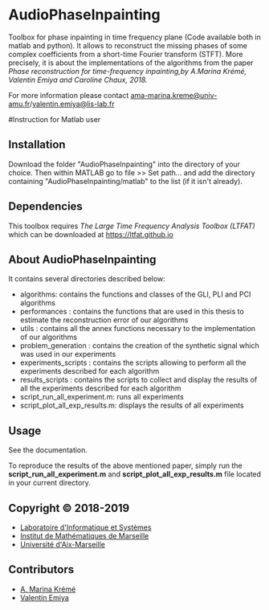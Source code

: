 # AudioPhaseInpainting
Toolbox for phase inpainting in time frequency plane (Code available both in matlab and python). It allows to reconstruct the missing phases of some complex 
coefficients from a short-time Fourier transform (STFT). More precisely, it is about the implementations of the algorithms from the paper 
*Phase reconstruction for time-frequency inpainting,by A.Marina Krémé, Valentin Emiya and Caroline Chaux, 2018.*

For more information please contact ama-marina.kreme@univ-amu.fr/valentin.emiya@lis-lab.fr

#Instruction for Matlab user

## Installation

Download the folder "AudioPhaseInpainting" into the directory of your choice. 
Then within MATLAB go to file >> Set path... and add the directory containing
 "AudioPhaseInpainting/matlab" to the list (if it isn't already). 


## Dependencies

This toolbox requires *The Large Time Frequency Analysis Toolbox (LTFAT)* 
which can be downloaded  at  https://ltfat.github.io   

## About AudioPhaseInpainting
It contains several directories described below:
- algorithms: contains the functions and classes of the GLI, PLI and PCI algorithms
- performances : contains the functions that are used in this thesis to estimate the reconstruction error of our algorithms
- utils : contains all the annex functions necessary to the implementation of our algorithms
- problem_generation : contains the creation of the synthetic signal which was used in our experiments
- experiments_scripts : contains the scripts allowing to perform all the experiments described for each algorithm
- results_scripts : contains the scripts to collect and display the results of all the experiments described for each algorithm
- script_run_all_experiment.m: runs all experiments
- script_plot_all_exp_results.m: displays the results of all experiments

## Usage

See the documentation. 

To reproduce the results of the above mentioned paper, simply run the **script_run_all_experiment.m** and **script_plot_all_exp_results.m**
file located in your current directory. 



## Copyright © 2018-2019

- [Laboratoire d'Informatique et Systèmes](https://www.lis-lab.fr) 
- [Institut de Mathématiques de Marseille](https://www.i2m.univ-amu.fr)
- [Université d'Aix-Marseille](https://www.univ-amu.fr)


## Contributors

- [A. Marina Krémé](ama-marina.kreme@univ-amu.fr)
- [Valentin Emiya](valentin.emiya@lis-lab.fr)




